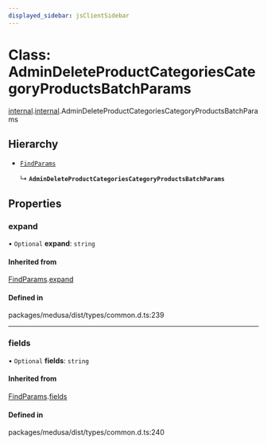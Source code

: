 ```yaml
---
displayed_sidebar: jsClientSidebar
---
```


# Class: AdminDeleteProductCategoriesCategoryProductsBatchParams

[internal](../modules/internal-8.md).[internal](../modules/internal-8.internal.md).AdminDeleteProductCategoriesCategoryProductsBatchParams

## Hierarchy

- [`FindParams`](internal-6.FindParams.md)

  ↳ **`AdminDeleteProductCategoriesCategoryProductsBatchParams`**

## Properties

### expand

• `Optional` **expand**: `string`

#### Inherited from

[FindParams](internal-6.FindParams.md).[expand](internal-6.FindParams.md#expand)

#### Defined in

packages/medusa/dist/types/common.d.ts:239

___

### fields

• `Optional` **fields**: `string`

#### Inherited from

[FindParams](internal-6.FindParams.md).[fields](internal-6.FindParams.md#fields)

#### Defined in

packages/medusa/dist/types/common.d.ts:240

